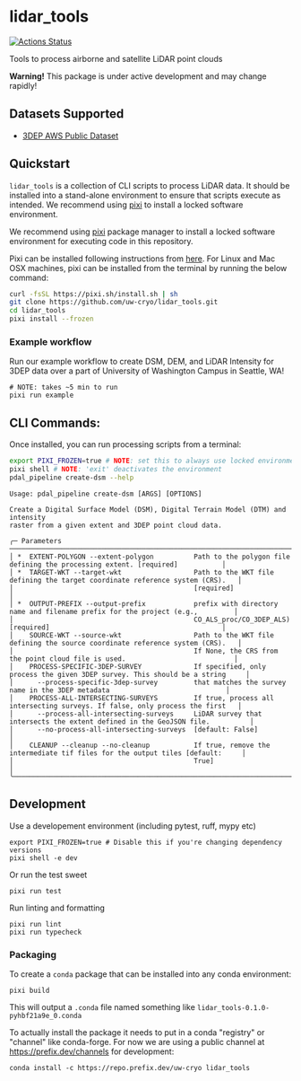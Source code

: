 # lidar_tools

[![Actions Status][actions-badge]][actions-link]

[actions-badge]:            https://github.com/uw-cryo/lidar_tools/workflows/Tests/badge.svg
[actions-link]:             https://github.com/uw-cryo/lidar_tools/actions

Tools to process airborne and satellite LiDAR point clouds

**Warning!** This package is under active development and may change rapidly!


## Datasets Supported
* [3DEP AWS Public Dataset](https://registry.opendata.aws/usgs-lidar/)

  
## Quickstart

`lidar_tools` is a collection of CLI scripts to process LiDAR data. It should be installed into a stand-alone environment to ensure that scripts execute as intended. We recommend using [pixi](https://pixi.sh/latest/) to install a locked software environment. 

We recommend using [pixi](https://pixi.sh/latest/) package manager to install a locked software environment for executing code in this repository. 

Pixi can be installed following instructions from [here](https://pixi.sh/latest/#installation). For Linux and Mac OSX machines, pixi can be installed from the terminal by running the below command:

```bash
curl -fsSL https://pixi.sh/install.sh | sh
git clone https://github.com/uw-cryo/lidar_tools.git
cd lidar_tools
pixi install --frozen
```

### Example workflow
Run our example workflow to create DSM, DEM, and LiDAR Intensity for 3DEP data over a part of University of Washington Campus in Seattle, WA!
```
# NOTE: takes ~5 min to run 
pixi run example
```

## CLI Commands:

Once installed, you can run processing scripts from a terminal:

```bash
export PIXI_FROZEN=true # NOTE: set this to always use locked environment
pixi shell # NOTE: 'exit' deactivates the environment
pdal_pipeline create-dsm --help
```

```console
Usage: pdal_pipeline create-dsm [ARGS] [OPTIONS]

Create a Digital Surface Model (DSM), Digital Terrain Model (DTM) and intensity
raster from a given extent and 3DEP point cloud data.

╭─ Parameters ──────────────────────────────────────────────────────────────────────────────────────────────────────────────╮
│ *  EXTENT-POLYGON --extent-polygon          Path to the polygon file defining the processing extent. [required]           │
│ *  TARGET-WKT --target-wkt                  Path to the WKT file defining the target coordinate reference system (CRS).   │
│                                             [required]                                                                    │
│ *  OUTPUT-PREFIX --output-prefix            prefix with directory name and filename prefix for the project (e.g.,         │
│                                             CO_ALS_proc/CO_3DEP_ALS) [required]                                           │
│    SOURCE-WKT --source-wkt                  Path to the WKT file defining the source coordinate reference system (CRS).   │
│                                             If None, the CRS from the point cloud file is used.                           │
│    PROCESS-SPECIFIC-3DEP-SURVEY             If specified, only process the given 3DEP survey. This should be a string     │
│      --process-specific-3dep-survey         that matches the survey name in the 3DEP metadata                             │
│    PROCESS-ALL-INTERSECTING-SURVEYS         If true, process all intersecting surveys. If false, only process the first   │
│      --process-all-intersecting-surveys     LiDAR survey that intersects the extent defined in the GeoJSON file.          │
│      --no-process-all-intersecting-surveys  [default: False]                                                              │
│    CLEANUP --cleanup --no-cleanup           If true, remove the intermediate tif files for the output tiles [default:     │
│                                             True]                                                                         │
╰───────────────────────────────────────────────────────────────────────────────────────────────────────────────────────────╯
```

## Development

Use a developement environment (including pytest, ruff, mypy etc)
```
export PIXI_FROZEN=true # Disable this if you're changing dependency versions
pixi shell -e dev
```

Or run the test sweet
```
pixi run test
```

Run linting and formatting 
```
pixi run lint
pixi run typecheck
```

### Packaging

To create a `conda` package that can be installed into any conda environment:

```
pixi build
```

This will output a `.conda` file named something like `lidar_tools-0.1.0-pyhbf21a9e_0.conda`

To actually install the package it needs to put in a conda "registry" or "channel" like conda-forge. For now we are using a public channel at https://prefix.dev/channels for development:

```
conda install -c https://repo.prefix.dev/uw-cryo lidar_tools
```

